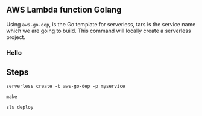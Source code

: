 ## AWS Lambda function Golang

Using `aws-go-dep`, is the Go template for serverless, tars is the service name which we are going to build. This command will locally create a serverless project.

### Hello

## Steps

```
serverless create -t aws-go-dep -p myservice
```

```
make
```

```
sls deploy
```